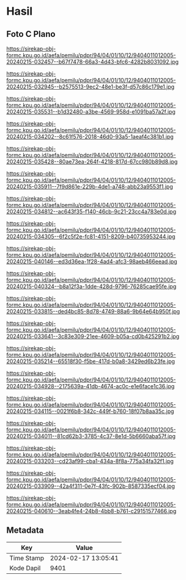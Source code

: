 # Hasil

## Foto C Plano

https://sirekap-obj-formc.kpu.go.id/aefa/pemilu/pdpr/94/04/01/10/12/9404011012005-20240215-032457--b67f7478-66a3-4d43-bfc6-4282b8031092.jpg

https://sirekap-obj-formc.kpu.go.id/aefa/pemilu/pdpr/94/04/01/10/12/9404011012005-20240215-032945--b2575513-9ec2-48e1-be3f-d57c86c179e1.jpg

https://sirekap-obj-formc.kpu.go.id/aefa/pemilu/pdpr/94/04/01/10/12/9404011012005-20240215-035531--b1d32480-a3be-4569-958d-e1091ba57a2f.jpg

https://sirekap-obj-formc.kpu.go.id/aefa/pemilu/pdpr/94/04/01/10/12/9404011012005-20240215-034202--8c61f576-2018-46d0-93a5-1aeaf4c381b1.jpg

https://sirekap-obj-formc.kpu.go.id/aefa/pemilu/pdpr/94/04/01/10/12/9404011012005-20240215-035428--80ae73ea-264f-4218-817d-67cc980b89d8.jpg

https://sirekap-obj-formc.kpu.go.id/aefa/pemilu/pdpr/94/04/01/10/12/9404011012005-20240215-035911--7f9d861e-229b-4de1-a748-abb23a9553f1.jpg

https://sirekap-obj-formc.kpu.go.id/aefa/pemilu/pdpr/94/04/01/10/12/9404011012005-20240215-034812--ac643f35-f140-46cb-9c21-23cc4a783e0d.jpg

https://sirekap-obj-formc.kpu.go.id/aefa/pemilu/pdpr/94/04/01/10/12/9404011012005-20240215-034305--6f2c5f2e-fc81-4151-8209-b40735953244.jpg

https://sirekap-obj-formc.kpu.go.id/aefa/pemilu/pdpr/94/04/01/10/12/9404011012005-20240215-040146--ed3d36ea-1f28-4ad4-afc3-98aeb466eead.jpg

https://sirekap-obj-formc.kpu.go.id/aefa/pemilu/pdpr/94/04/01/10/12/9404011012005-20240215-040324--b8a12f3a-1dde-428d-9796-76285cae95fe.jpg

https://sirekap-obj-formc.kpu.go.id/aefa/pemilu/pdpr/94/04/01/10/12/9404011012005-20240215-033815--ded4bc85-8d78-4749-88a6-9b64e64b950f.jpg

https://sirekap-obj-formc.kpu.go.id/aefa/pemilu/pdpr/94/04/01/10/12/9404011012005-20240215-033641--3c83e309-21ee-4609-b05a-cd0b425291b2.jpg

https://sirekap-obj-formc.kpu.go.id/aefa/pemilu/pdpr/94/04/01/10/12/9404011012005-20240215-035214--65518f30-f5be-417d-b0a8-3429ed6b23fe.jpg

https://sirekap-obj-formc.kpu.go.id/aefa/pemilu/pdpr/94/04/01/10/12/9404011012005-20240215-034928--2175639a-41db-4674-ac0c-e1e6face1c36.jpg

https://sirekap-obj-formc.kpu.go.id/aefa/pemilu/pdpr/94/04/01/10/12/9404011012005-20240215-034115--0021f6b8-342c-449f-b760-18f07b8aa35c.jpg

https://sirekap-obj-formc.kpu.go.id/aefa/pemilu/pdpr/94/04/01/10/12/9404011012005-20240215-034011--81cd62b3-3785-4c37-8e1d-5b6660aba57f.jpg

https://sirekap-obj-formc.kpu.go.id/aefa/pemilu/pdpr/94/04/01/10/12/9404011012005-20240215-033203--cd23af99-cba1-434a-8f8a-775a34fa32f1.jpg

https://sirekap-obj-formc.kpu.go.id/aefa/pemilu/pdpr/94/04/01/10/12/9404011012005-20240215-033909--42a4f311-0e7f-43fc-902b-8587335ecf04.jpg

https://sirekap-obj-formc.kpu.go.id/aefa/pemilu/pdpr/94/04/01/10/12/9404011012005-20240215-040610--3eab4fe4-24b8-4bb8-b761-c29151577466.jpg


## Metadata

| Key        | Value               |
| ---------- | ------------------- |
| Time Stamp | 2024-02-17 13:05:41 |
| Kode Dapil | 9401                |



